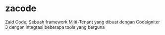 # zacode
Zaid Code, Sebuah framework Milti-Tenant yang dibuat dengan Codeigniter 3 dengan integrasi beberapa tools yang berguna

